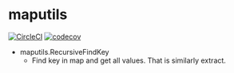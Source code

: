# maputils

[![CircleCI](https://circleci.com/gh/sters/maputils.svg?style=svg)](https://circleci.com/gh/sters/maputils) [![codecov](https://codecov.io/gh/sters/maputils/branch/master/graph/badge.svg)](https://codecov.io/gh/sters/maputils)

+ maputils.RecursiveFindKey
    + Find key in map and get all values. That is similarly extract.